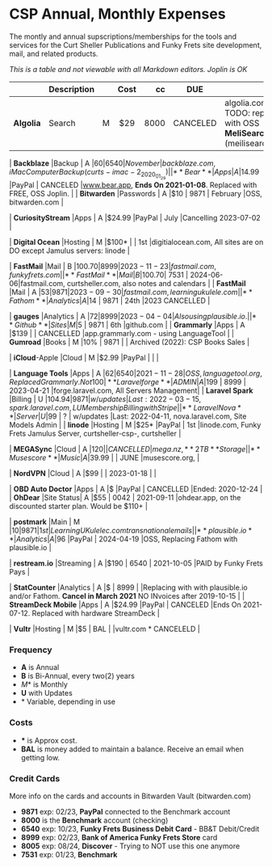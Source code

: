 # CSP Annual, Monthly Expenses

The montly and annual supscriptions/memberships for the tools and services for the Curt Sheller Publications and Funky Frets site development, mail, and related products.

*This is a table and not viewable with all Markdown editors. Joplin is OK*

|                       |Description|   | Cost  | cc    | DUE       |                       |
| ----------------------|-----------|:-:|:-----:|------:|-----------|:----------------------|
| **Algolia**           |Search     | M |$29    | 8000  | CANCELED  |algolia.com, TODO: replaced with OSS **MeliSearch** (meilisearch.com) |

| **Backblaze**         |Backup     | A |$60    | 6540  | November  |backblaze.com, iMac Computer Backup (curts-imac-2_2020_01_29) |
| **Bear**              |Apps       | A |$14.99 |PayPal | CANCELED  |www.bear.app, **Ends On 2021-01-08**. Replaced with FREE, OSS Joplin.    |
| **Bitwarden**         |Passwords  | A |$10    | 9871  | February  |OSS, bitwarden.com |

| **CuriosityStream**   |Apps       | A |$24.99 |PayPal | July      |Cancelling 2023-07-02                       |

| **Digital Ocean**     |Hosting    | M |$100*  |       | 1st       |digitialocean.com, All sites are on DO except Jamulus servers: linode |

| **FastMail**          |Mail       | B |$100.70| 8999  | 2023-11-23|fastmail.com, funkyfrets.com |
| **FastMail**          |Mail       | B |$100.70| 7531  | 2024-06-06|fastmail.com, curtsheller.com, also notes and calendars |
| **FastMail**          |Mail       | A |$53    | 9871  | 2023-09-30|fastmail.com, learningukulele.com |
| **Fathom**            |Analytics  | A |$14    | 9871  | 24th      |2023 CANCELLED  |

| **gauges**            |Analytics  | A |$72    | 8999  | 2023-04-04|Also using plausible.io. |
| **Github**            |Sites      | M |$5     | 9871  | 6th       |github.com |
| **Grammarly**         |Apps       | A |$139   |       | CANCELLED |app.grammarly.com - using LanguageTool |
| **Gumroad**           |Books      | M |10%    | 9871  |           | Archived (2022): CSP Books Sales |

| **iCloud**-Apple      |Cloud      | M |$2.99  |PayPal |            | |

| **Language Tools**    |Apps       | A |$62    | 6540  | 2021-11-28 |OSS, languagetool.org, Replaced Grammarly. Not 100% as good as Grammarly but OSS and cheaper. |
| **Laravel forge**     |ADMIN      | A |$199   | 8999  | 2023-04-21 |forge.laravel.com, All Servers Management|
| **Laravel Spark**     |Billing    | U |$104.94| 9871  | w/updates  |Last: 2022-03-15, spark.laravel.com, LU Membership Billing with Stripe   |
| **Laravel Nova**      |Server     | U |$99    | ?     | w/updates  |Last: 2022-04-11, nova.laravel.com, Site Models Admin          |
| **linode**            |Hosting    | M |$25*   |PayPal | 1st        |linode.com, Funky Frets Jamulus Server, curtsheller-csp-, curtsheller |

| **MEGASync**          |Cloud      | A |$120   |       | CANCELLED  |mega.nz, **2 TB** Storage |
| **Musescore**         |Music      | A |$39.99 |       | JUNE       |musescore.org,  |

| **NordVPN**           |Cloud      | A |$99    |       | 2023-01-18 | |

| **OBD Auto Doctor**   |Apps       | A |$      |PayPal | CANCELLED  |Ended: 2020-12-24 |
| **OhDear**            |Site Status| A |$55    | 0042  | 2021-09-11 |ohdear.app, on the discounted starter plan. Would be $110+ |

| **postmark**          |Main       | M |$10    | 9871  | 1st        |LearningUKulelec.com transnational emails |
| **plausible.io**      |Analytics  | A |$96    |PayPal | 2024-04-19 |OSS, Replacing Fathom with plausible.io |

| **restream.io**       |Streaming  | A |$190   | 6540  | 2021-10-05 |PAID by Funky Frets Pays |

| **StatCounter**       |Analytics  | A |$      | 8999  |            |Replacing with with plausible.io and/or Fathom. **Cancel in March 2021** NO INvoices after 2019-10-15 |
| **StreamDeck Mobile** |Apps       | A |$24.99 |PayPal | CANCELED  |Ends On 2021-07-12. Replaced with hardware StreamDeck    |

| **Vultr**             |Hosting    | M |$5     | BAL   |           |vultr.com * CANCELELD |

### Frequency

 - **A** is Annual
 - **B** is Bi-Annual, every two(2) years
 - *M** is Monthly
 - **U** with Updates
 - \* Variable, depending in use

### Costs

- **\*** is Approx cost.
- **BAL** is money added to maintain a balance. Receive an email when getting low.

### Credit Cards

More info on the cards and accounts in Bitwarden Vault (bitwarden.com)

- **9871** exp: 02/23, **PayPal** connected to the Benchmark account
- **8000** is the **Benchmark** account (checking)
- **6540** exp: 10/23, **Funky Frets Business Debit Card** - BB&T Debit/Credit
- **8999** exp: 02/23, **Bank of America Funky Frets Store** card
- **8005** exp: 08/24, **Discover** - Trying to NOT use this one anymore
- **7531** exp: 01/23, **Benchmark** 
